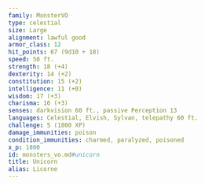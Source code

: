 ```yaml
---
family: MonsterVO
type: celestial
size: Large
alignment: lawful good
armor_class: 12
hit_points: 67 (9d10 + 18)
speed: 50 ft.
strength: 18 (+4)
dexterity: 14 (+2)
constitution: 15 (+2)
intelligence: 11 (+0)
wisdom: 17 (+3)
charisma: 16 (+3)
senses: darkvision 60 ft., passive Perception 13
languages: Celestial, Elvish, Sylvan, telepathy 60 ft.
challenge: 5 (1800 XP)
damage_immunities: poison
condition_immunities: charmed, paralyzed, poisoned
x_p: 1800
id: monsters_vo.md#unicorn
title: Unicorn
alias: Licorne
---
```


